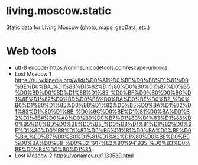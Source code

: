 # living.moscow.static
Static data for Living.Moscow (photo, maps, geoData, etc.)

# Web tools
- utf-8 encoder https://onlineunicodetools.com/escape-unicode
- Lost Moscow 1 https://ru.wikipedia.org/wiki/%D0%A1%D0%BF%D0%B8%D1%81%D0%BE%D0%BA_%D1%83%D1%82%D1%80%D0%B0%D1%87%D0%B5%D0%BD%D0%BD%D1%8B%D1%85_%D0%BF%D0%B0%D0%BC%D1%8F%D1%82%D0%BD%D0%B8%D0%BA%D0%BE%D0%B2_%D0%B0%D1%80%D1%85%D0%B8%D1%82%D0%B5%D0%BA%D1%82%D1%83%D1%80%D1%8B_%D0%9C%D0%BE%D1%81%D0%BA%D0%B2%D1%8B#%D0%A0%D0%B0%D0%B7%D1%80%D1%83%D1%88%D0%B5%D0%BD%D0%B8%D0%B5_%D0%B8%D1%81%D1%82%D0%BE%D1%80%D0%B8%D1%87%D0%B5%D1%81%D0%BA%D0%BE%D0%B9_%D0%B7%D0%B0%D1%81%D1%82%D1%80%D0%BE%D0%B9%D0%BA%D0%B8_%D0%B2_1917%E2%80%941935_%D0%B3%D0%BE%D0%B4%D0%B0%D1%85
- Lost Moscow 2 https://varlamov.ru/1133539.html
